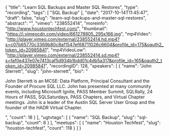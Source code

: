 {
  "title": "Learn SQL Backups and Master SQL Restores",
  "type": "recording",
  "tags": [
    "SQL Backup"
  ],
  "date": "2017-10-14T11:45:47",
  "draft": false,
  "slug": "learn-sql-backups-and-master-sql-restores",
  "abstract": "",
  "vimeo": "238552414",
  "moreinfo": "http://www.houstontechfest.com/",
  "thumbnail": "https://i.vimeocdn.com/video/661278905_295x166.jpg",
  "mp4Video": "http://player.vimeo.com/external/238552414.hd.mp4?s=c07b65770c3369b80c8af1547ef68711026c6604&profile_id=175&oauth2_token_id=20985841",
  "mp4VideoLow": "http://player.vimeo.com/external/238552414.sd.mp4?s=faf0e437e07e7413caf5d934b1bdd01c4db5a317&profile_id=165&oauth2_token_id=20985841",
  "recordingID": 128,
  "speakers": [
    {
      "name": "John Sterrett",
      "slug": "john-sterrett",
      "bio": "<p>John Sterrett is an MCSE: Data Platform, Principal Consultant and the Founder of Procure SQL LLC.  John has presented at many community events, including Microsoft Ignite, PASS Member Summit, SQLRally, 24 Hours of PASS, SQLSaturdays, PASS Chapters, and Virtual Chapter meetings. John is a leader of the Austin SQL Server User Group and the founder of the HADR Virtual Chapter.</p>",
      "count": 18
    }
  ],
  "ugtvtags": [
    {
      "name": "SQL Backup",
      "slug": "sql-backup",
      "count": 6
    }
  ],
  "meetups": [
    {
      "name": "Houston Techfest",
      "slug": "houston-techfest",
      "count": 118
    }
  ]
}